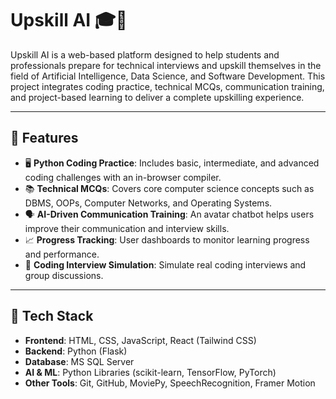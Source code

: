 # Upskill AI 🎓🤖

Upskill AI is a web-based platform designed to help students and professionals prepare for technical interviews and upskill themselves in the field of Artificial Intelligence, Data Science, and Software Development. This project integrates coding practice, technical MCQs, communication training, and project-based learning to deliver a complete upskilling experience.

---

## 📌 Features

- 🖥️ **Python Coding Practice**: Includes basic, intermediate, and advanced coding challenges with an in-browser compiler.
- 📚 **Technical MCQs**: Covers core computer science concepts such as DBMS, OOPs, Computer Networks, and Operating Systems.
- 🗣️ **AI-Driven Communication Training**: An avatar chatbot helps users improve their communication and interview skills.
- 📈 **Progress Tracking**: User dashboards to monitor learning progress and performance.
- 📑 **Coding Interview Simulation**: Simulate real coding interviews and group discussions.

---

## 🚀 Tech Stack

- **Frontend**: HTML, CSS, JavaScript, React (Tailwind CSS)
- **Backend**: Python (Flask)
- **Database**: MS SQL Server
- **AI & ML**: Python Libraries (scikit-learn, TensorFlow, PyTorch)
- **Other Tools**: Git, GitHub, MoviePy, SpeechRecognition, Framer Motion



